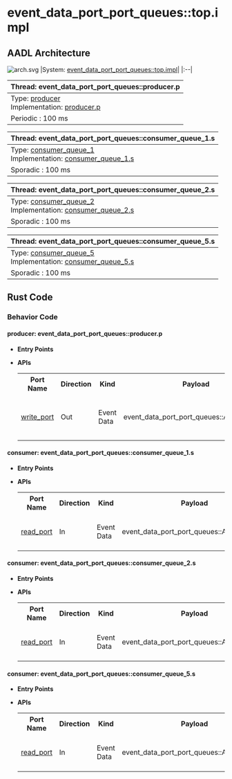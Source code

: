 # event_data_port_port_queues::top.impl

## AADL Architecture
![arch.svg](../../aadl/diagrams/arch.svg)
|System: [event_data_port_port_queues::top.impl]()|
|:--|

|Thread: event_data_port_port_queues::producer.p |
|:--|
|Type: [producer](../../aadl/event_data_port_queues.aadl#L27-L35)<br>Implementation: [producer.p](../../aadl/event_data_port_queues.aadl#L36-L38)|
|Periodic : 100 ms|

|Thread: event_data_port_port_queues::consumer_queue_1.s |
|:--|
|Type: [consumer_queue_1](../../aadl/event_data_port_queues.aadl#L63-L70)<br>Implementation: [consumer_queue_1.s](../../aadl/event_data_port_queues.aadl#L71-L73)|
|Sporadic : 100 ms|

|Thread: event_data_port_port_queues::consumer_queue_2.s |
|:--|
|Type: [consumer_queue_2](../../aadl/event_data_port_queues.aadl#L85-L94)<br>Implementation: [consumer_queue_2.s](../../aadl/event_data_port_queues.aadl#L95-L97)|
|Sporadic : 100 ms|

|Thread: event_data_port_port_queues::consumer_queue_5.s |
|:--|
|Type: [consumer_queue_5](../../aadl/event_data_port_queues.aadl#L109-L118)<br>Implementation: [consumer_queue_5.s](../../aadl/event_data_port_queues.aadl#L119-L121)|
|Sporadic : 100 ms|


## Rust Code


### Behavior Code
#### producer: event_data_port_port_queues::producer.p

 - **Entry Points**



- **APIs**

    <table>
    <tr><th>Port Name</th><th>Direction</th><th>Kind</th><th>Payload</th><th>Realizations</th></tr>
    <tr><td><a title='Model' href='../../aadl/event_data_port_queues.aadl#L30-L30'>write_port</a></td>
        <td>Out</td><td>Event Data</td>
        <td>event_data_port_port_queues::ArrayOfStruct</td><td><a title='C Interface' href='components/producer_p_p_producer/src/producer_p_p_producer.c#L15-L23'>C Interface</a> -> <a title='C Shared Memory Variable' href='components/producer_p_p_producer/src/producer_p_p_producer.c#L9-L9'>C var_addr</a> -> <a title='Memory Map' href='microkit.system#L21-L25'>Memory Map</a></td></tr>
    </table>


#### consumer: event_data_port_port_queues::consumer_queue_1.s

 - **Entry Points**



- **APIs**

    <table>
    <tr><th>Port Name</th><th>Direction</th><th>Kind</th><th>Payload</th><th>Realizations</th></tr>
    <tr><td><a title='Model' href='../../aadl/event_data_port_queues.aadl#L66-L66'>read_port</a></td>
        <td>In</td><td>Event Data</td>
        <td>event_data_port_port_queues::ArrayOfStruct</td><td><a title='Memory Map' href='microkit.system#L49-L53'>Memory Map</a> -> <a title='C Shared Memory Variable' href='components/consumer_p_s1_consumer/src/consumer_p_s1_consumer.c#L9-L9'>C var_addr</a> -> <a title='C Interface' href='components/consumer_p_s1_consumer/src/consumer_p_s1_consumer.c#L22-L25'>C Interface</a></td></tr>
    </table>


#### consumer: event_data_port_port_queues::consumer_queue_2.s

 - **Entry Points**



- **APIs**

    <table>
    <tr><th>Port Name</th><th>Direction</th><th>Kind</th><th>Payload</th><th>Realizations</th></tr>
    <tr><td><a title='Model' href='../../aadl/event_data_port_queues.aadl#L88-L90'>read_port</a></td>
        <td>In</td><td>Event Data</td>
        <td>event_data_port_port_queues::ArrayOfStruct</td><td><a title='Memory Map' href='microkit.system#L67-L71'>Memory Map</a> -> <a title='C Shared Memory Variable' href='components/consumer_p_s2_consumer/src/consumer_p_s2_consumer.c#L9-L9'>C var_addr</a> -> <a title='C Interface' href='components/consumer_p_s2_consumer/src/consumer_p_s2_consumer.c#L22-L25'>C Interface</a></td></tr>
    </table>


#### consumer: event_data_port_port_queues::consumer_queue_5.s

 - **Entry Points**



- **APIs**

    <table>
    <tr><th>Port Name</th><th>Direction</th><th>Kind</th><th>Payload</th><th>Realizations</th></tr>
    <tr><td><a title='Model' href='../../aadl/event_data_port_queues.aadl#L112-L114'>read_port</a></td>
        <td>In</td><td>Event Data</td>
        <td>event_data_port_port_queues::ArrayOfStruct</td><td><a title='Memory Map' href='microkit.system#L85-L89'>Memory Map</a> -> <a title='C Shared Memory Variable' href='components/consumer_p_s5_consumer/src/consumer_p_s5_consumer.c#L9-L9'>C var_addr</a> -> <a title='C Interface' href='components/consumer_p_s5_consumer/src/consumer_p_s5_consumer.c#L22-L25'>C Interface</a></td></tr>
    </table>

